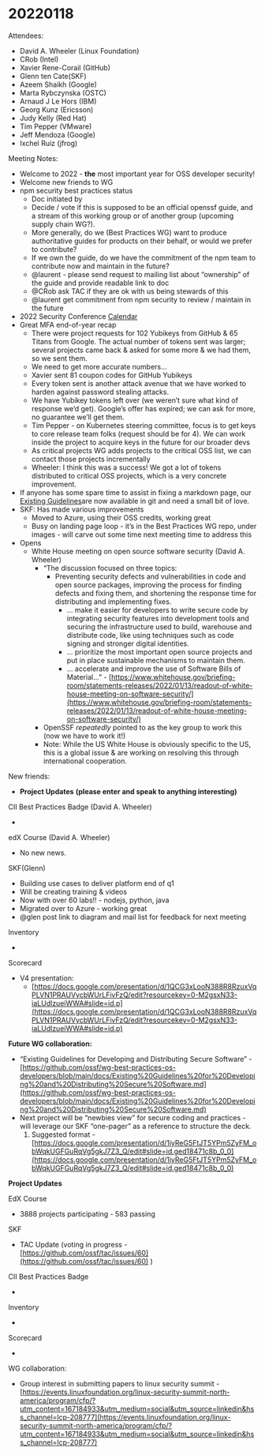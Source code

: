 # 20220118

Attendees:

- David A. Wheeler (Linux Foundation)
- CRob (Intel)
- Xavier Rene-Corail (GitHub)
- Glenn ten Cate(SKF)
- Azeem Shaikh (Google)
- Marta Rybczynska (OSTC)
- Arnaud J Le Hors (IBM)
- Georg Kunz (Ericsson)
- Judy Kelly (Red Hat)
- Tim Pepper (VMware)
- Jeff Mendoza (Google)
- Ixchel Ruiz (jfrog)

Meeting Notes:

- Welcome to 2022 - **the** most important year for OSS developer security!
- Welcome new friends to WG
- npm security best practices status
  - Doc initiated by
  - Decide / vote if this is supposed to be an official openssf guide, and a stream of this working group or of another group (upcoming supply chain WG?).
  - More generally, do we (Best Practices WG) want to produce authoritative guides for products on their behalf, or would we prefer to contribute?
  - If we own the guide, do we have the commitment of the npm team to contribute now and maintain in the future?
  - @laurent - please send request to mailing list about “ownership” of the guide and provide readable link to doc
  - @CRob ask TAC if they are ok with us being stewards of this
  - @laurent get commitment from npm security to review / maintain in the future
- 2022 Security Conference [Calendar](https://docs.google.com/spreadsheets/d/1W-uDGwdDJYXKOyxjWg3gpqSiHBK7fRWnl-ya6jlJKAo/edit#gid=0)
- Great MFA end-of-year recap
  - There were project requests for 102 Yubikeys from GitHub & 65 Titans from Google. The actual number of tokens sent was larger; several projects came back & asked for some more & we had them, so we sent them.
  - We need to get more accurate numbers…
  - Xavier sent 81 coupon codes for GitHub Yubikeys
  - Every token sent is another attack avenue that we have worked to harden against password stealing attacks.
  - We have Yubikey tokens left over (we weren’t sure what kind of response we’d get). Google’s offer has expired; we can ask for more, no guarantee we’ll get them.
  - Tim Pepper - on Kubernetes steering committee, focus is to get keys to core release team folks (request should be for 4). We can work inside the project to acquire keys in the future for our broader devs
  - As critical projects WG adds projects to the critical OSS list, we can contact those projects incrementally
  - Wheeler: I think this was a success! We got a lot of tokens distributed to critical OSS projects, which is a very concrete improvement.
- If anyone has some spare time to assist in fixing a markdown page, our [Existing Guidelines](https://github.com/ossf/wg-best-practices-os-developers/blob/main/docs/Existing%20Guidelines%20for%20Developing%20and%20Distributing%20Secure%20Software.md)are now available in git and need a small bit of love.
- SKF: Has made various improvements
  - Moved to Azure, using their OSS credits, working great
  - Busy on landing page loop - it’s in the Best Practices WG repo, under images - will carve out some time next meeting time to address this
- Opens
  - White House meeting on open source software security (David A. Wheeler)
    - “The discussion focused on three topics:
      - Preventing security defects and vulnerabilities in code and open source packages, improving the process for finding defects and fixing them, and shortening the response time for distributing and implementing fixes.
        - … make it easier for developers to write secure code by integrating security features into development tools and securing the infrastructure used to build, warehouse and distribute code, like using techniques such as code signing and stronger digital identities.
        - … prioritize the most important open source projects and put in place sustainable mechanisms to maintain them.
        - … accelerate and improve the use of Software Bills of Material...” - [https://www.whitehouse.gov/briefing-room/statements-releases/2022/01/13/readout-of-white-house-meeting-on-software-security/](https://www.whitehouse.gov/briefing-room/statements-releases/2022/01/13/readout-of-white-house-meeting-on-software-security/)
    - OpenSSF _repeatedly_ pointed to as the key group to work this (now we have to work it!)
    - Note: While the US White House is obviously specific to the US, this is a global issue & are working on resolving this through international cooperation.

New friends:

- **Project Updates**
  **(please enter and speak to anything interesting)**

CII Best Practices Badge (David A. Wheeler)

-

edX Course (David A. Wheeler)

- No new news.

SKF(Glenn)

- Building use cases to deliver platform end of q1
- Will be creating training & videos
- Now with over 60 labs!! - nodejs, python, java
- Migrated over to Azure - working great
- @glen post link to diagram and mail list for feedback for next meeting

Inventory

-

Scorecard

- V4 presentation:
  - [https://docs.google.com/presentation/d/1QCG3xLooN388R8RzuxVqPLVN1PRAUVycbWUrLFivFzQ/edit?resourcekey=0-M2gsxN33-iaLUdlzueiWWA#slide=id.p](https://docs.google.com/presentation/d/1QCG3xLooN388R8RzuxVqPLVN1PRAUVycbWUrLFivFzQ/edit?resourcekey=0-M2gsxN33-iaLUdlzueiWWA#slide=id.p)

**Future WG collaboration:**

- “Existing Guidelines for Developing and Distributing Secure Software” -[https://github.com/ossf/wg-best-practices-os-developers/blob/main/docs/Existing%20Guidelines%20for%20Developing%20and%20Distributing%20Secure%20Software.md](https://github.com/ossf/wg-best-practices-os-developers/blob/main/docs/Existing%20Guidelines%20for%20Developing%20and%20Distributing%20Secure%20Software.md)
- Next project will be “newbies view” for secure coding and practices - will leverage our SKF “one-pager” as a reference to structure the deck.
  1. Suggested format - [https://docs.google.com/presentation/d/1iyReG5FtJT5YPm5ZyFM_obWqkUGFGuRqVg5gkJ7Z3_Q/edit#slide=id.ged18471c8b_0_0](https://docs.google.com/presentation/d/1iyReG5FtJT5YPm5ZyFM_obWqkUGFGuRqVg5gkJ7Z3_Q/edit#slide=id.ged18471c8b_0_0)

**Project Updates**

EdX Course

- 3888 projects participating - 583 passing

SKF

- TAC Update (voting in progress - [https://github.com/ossf/tac/issues/60](https://github.com/ossf/tac/issues/60) )

CII Best Practices Badge

-

Inventory

-

Scorecard

-

WG collaboration:

- Group interest in submitting papers to linux security summit - [https://events.linuxfoundation.org/linux-security-summit-north-america/program/cfp/?utm_content=167184933&utm_medium=social&utm_source=linkedin&hss_channel=lcp-208777](https://events.linuxfoundation.org/linux-security-summit-north-america/program/cfp/?utm_content=167184933&utm_medium=social&utm_source=linkedin&hss_channel=lcp-208777)
